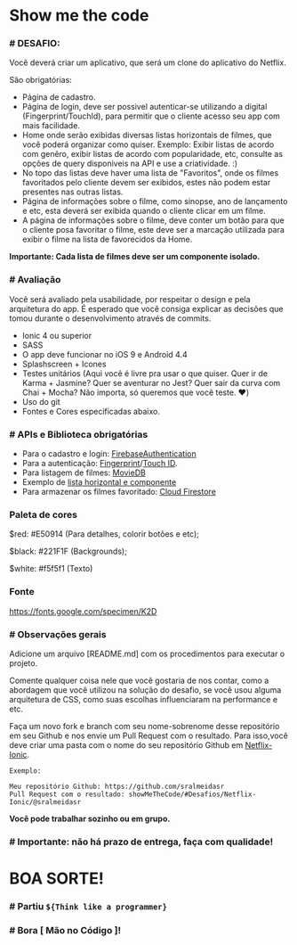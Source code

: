 # Show me the code

### # DESAFIO:

Você deverá criar um aplicativo, que será um clone do aplicativo do Netflix. 

São obrigatórias:
 * Página de cadastro.
 * Página de login, deve ser possivel autenticar-se utilizando a digital (Fingerprint/TouchId), para permitir que o cliente acesso seu app com mais facilidade.
 * Home onde serão exibidas diversas listas horizontais de filmes, que você poderá organizar como quiser. 
    Exemplo: Exibir listas de acordo com genêro, exibir listas de acordo com popularidade, etc, consulte as opções de query disponiveis na API e use a criatividade. :)
 * No topo das listas deve haver uma lista de "Favoritos", onde os filmes favoritados pelo cliente devem ser exibidos, estes não podem estar presentes nas outras listas.
 * Página de informações sobre o filme, como sinopse, ano de lançamento e etc, esta deverá ser exibida quando o cliente clicar em um filme.
 * A página de informações sobre o filme, deve conter um botão para que o cliente posa favoritar o filme, este deve ser a marcação utilizada para exibir o filme na lista de favorecidos da Home.

 **Importante: Cada lista de filmes deve ser um componente isolado.**

### # Avaliação

Você será avaliado pela usabilidade, por respeitar o design e pela arquitetura do app. É esperado que você consiga explicar as decisões que tomou durante o desenvolvimento através de commits.

* Ionic 4 ou superior
* SASS
* O app deve funcionar no iOS 9 e Android 4.4
* Splashscreen + Icones
* Testes unitários (Aqui você é livre pra usar o que quiser. Quer ir de Karma + Jasmine? Quer se aventurar no Jest? Quer sair da curva com Chai + Mocha? Não importa, só queremos que você teste. :heart:)
* Uso do git
* Fontes e Cores especificadas abaixo.

### # APIs e Biblioteca obrigatórias

* Para o cadastro e login: [FirebaseAuthentication](https://firebase.google.com/docs/auth/?hl=pt-br)
* Para a autenticação: [Fingerprint](https://ionicframework.com/docs/native/fingerprint-aio/)/[Touch ID](https://ionicframework.com/docs/native/touch-id/).
* Para listagem de filmes: [MovieDB](https://developers.themoviedb.org/3/getting-started/introduction)
* Exemplo de [lista horizontal e componente](https://www.imageupload.co.uk/images/2018/10/09/F28459C8-3212-472D-86D4-1616734C84AE.png)
* Para armazenar os filmes favoritado: [Cloud Firestore](https://firebase.google.com/docs/firestore/?hl=pt-br)

### Paleta de cores

$red: #E50914 (Para detalhes, colorir botões e etc);

$black: #221F1F (Backgrounds);

$white: #f5f5f1 (Texto)

### Fonte

https://fonts.google.com/specimen/K2D

### # Observações gerais

Adicione um arquivo [README.md] com os procedimentos para executar o projeto.

Comente qualquer coisa nele que você gostaria de nos contar, como a abordagem que você utilizou na solução do desafio, se você usou alguma arquitetura de CSS, como suas escolhas influenciaram na performance e etc.

Faça um novo fork e branch com seu nome-sobrenome desse repositório em seu Github e nos envie um Pull Request com o resultado. 
Para isso,você deve criar uma pasta com o nome do seu repositório Github em [Netflix-Ionic](showMeTheCode/#Desafios/Netflix-Ionic). 

```
Exemplo: 

Meu repositório Github: https://github.com/sralmeidasr
Pull Request com o resultado: showMeTheCode/#Desafios/Netflix-Ionic/@sralmeidasr
```

**Você pode trabalhar sozinho ou em grupo.** 

### # Importante: não há prazo de entrega, faça com qualidade!

# BOA SORTE!

### # Partiu `${Think like a programmer}`
### # Bora [ Mão no Código ]!